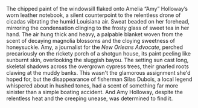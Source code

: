 The chipped paint of the windowsill flaked onto Amelia “Amy” Holloway’s worn leather notebook, a silent counterpoint to the relentless drone of cicadas vibrating the humid Louisiana air.  Sweat beaded on her forehead, mirroring the condensation clinging to the frosty glass of sweet tea in her hand.  The air hung thick and heavy, a palpable blanket woven from the scent of decaying magnolia blossoms and the cloying sweetness of honeysuckle.  Amy, a journalist for the *New Orleans Advocate*, perched precariously on the rickety porch of a shotgun house, its paint peeling like sunburnt skin, overlooking the sluggish bayou.  The setting sun cast long, skeletal shadows across the overgrown cypress trees, their gnarled roots clawing at the muddy banks.  This wasn't the glamorous assignment she'd hoped for, but the disappearance of fisherman Silas Dubois, a local legend whispered about in hushed tones, had a scent of something far more sinister than a simple boating accident.  And Amy Holloway, despite the relentless heat and the creeping unease, was determined to find it.
